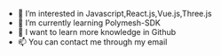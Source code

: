 - 👀 I’m interested in Javascript,React.js,Vue.js,Three.js
- 🌱 I’m currently learning Polymesh-SDK
- 💞️ I want to learn more knowledge in Github
- 📫 You can contact me through my email
